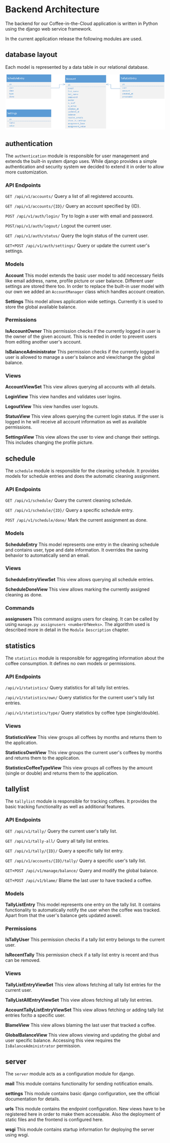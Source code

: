 # Backend Architecture

The backend for our Coffee-in-the-Cloud application is written in Python using the django web service framework.

In the current application release the following modules are used.

## database layout

Each model is represented by a data table in our relational database. 

![class diagram](../images/class-diagram.png "class diagram")

## authentication

The ```authentication``` module is responsible for user management and extends the built-in system django uses. While
django provides a simple authentication and security system we decided to extend it in order to allow more
customization.

### API Endpoints

```GET /api/v1/accounts/``` Query a list of all registered accounts.

```GET /api/v1/accounts/{ID}/``` Query an account specified by {ID}.

```POST /api/v1/auth/login/``` Try to login a user with email and password.

```POST/api/v1/auth/logout/``` Logout the current user.

```GET /api/v1/auth/status/``` Query the login status of the current user.

```GET+POST /api/v1/auth/settings/``` Query or update the current user's settings.

### Models

**Account** This model extends the basic user model to add neccessary fields like email address, name,
profile picture or user balance. Different user settings are stored there too. In order to replace the built-in user
model with our own we added an ```AccountManager``` class which handles account creation.

**Settings** This model allows application wide settings. Currently it is used to store the global available balance.

### Permissions

**IsAccountOwner** This permission checks if the currently logged in user is the owner of the given account. This is
needed in order to prevent users from editing another user's account.

**IsBalanceAdministrator** This permission checks if the currently logged in user is allowed to manage a user's
balance and view/change the global balance.

### Views

**AccountViewSet** This view allows querying all accounts with all details.

**LoginView** This view handles and validates user logins.

**LogoutView** This view handles user logouts.

**StatusView** This view allows querying the current login status. If the user is logged in he will receive all
account information as well as available permissions.

**SettingsView** This view allows the user to view and change their settings. This includes changing the profile
picture.

## schedule

The ```schedule``` module is responsible for the cleaning schedule. It provides models for schedule entries and does
the automatic cleaning assignment.

### API Endpoints

```GET /api/v1/schedule/``` Query the current cleaning schedule.

```GET /api/v1/schedule/{ID}/``` Query a specific schedule entry.

```POST /api/v1/schedule/done/``` Mark the current assignment as done.

### Models

**ScheduleEntry** This model represents one entry in the cleaning schedule and contains user, type and date
information. It overrides the saving behavior to automatically send an email.

### Views

**ScheduleEntryViewSet** This view allows querying all schedule entries.

**ScheduleDoneView** This view allows marking the currently assigned cleaning as done.

### Commands

**assignusers** This command assigns users for cleaing. It can be called by using ```manage.py assignusers <numberOfWeeks>```. The algorithm used is described more in detail in the ```Module Description``` chapter.

## statistics

The ```statistics``` module is responsible for aggregating information about the coffee consumption. It defines no own
models or permissions.

### API Endpoints

```/api/v1/statistics/``` Query statistics for all tally list entries.

```/api/v1/statistics/own/``` Query statistics for the current user's tally list entries.

```/api/v1/statistics/type/``` Query statistics by coffee type (single/double).

### Views

**StatisticsView** This view groups all coffees by months and returns them to the application.

**StatisticsOwnView** This view groups the current user's coffees by months and returns them to the application.

**StatisticsCoffeeTypeView** This view groups all coffees by the amount (single or double) and returns them to the
application.

## tallylist

The ```tallylist``` module is responsible for tracking coffees. It provides the basic tracking functionality as well
as additional features.

### API Endpoints

```GET /api/v1/tally/``` Query the current user's tally list.

```GET /api/v1/tally-all/``` Query all tally list entries.

```GET /api/v1/tally/{ID}/``` Query a specific tally list entry.

```GET /api/v1/accounts/{ID}/tally/``` Query a specific user's tally list.

```GET+POST /api/v1/manage/balance/``` Query and modify the global balance.

```GET+POST /api/v1/blame/``` Blame the last user to have tracked a coffee.

### Models

**TallyListEntry** This model represents one entry on the tally list. It contains functionality to automatically
notify the user when the coffee was tracked. Apart from that the user's balance gets updated aswell.

### Permissions

**IsTallyUser** This permission checks if a tally list entry belongs to the current user.

**IsRecentTally** This permission check if a tally list entry is recent and thus can be removed.

### Views

**TallyListEntryViewSet** This view allows fetching all tally list entries for the current user.

**TallyListAllEntryViewSet** This view allows fetching all tally list entries.

**AccountTallyListEntryViewSet** This view allows fetching or adding tally list entries for/to a specific user.

**BlameView** This view allows blaming the last user that tracked a coffee.

**GlobalBalanceView** This view allows viewing and updating the global and user specific balance. Accessing this view
 requires the ```IsBalanceAdministrator``` permission.

## server

The ```server``` module acts as a configuration module for django.

**mail** This module contains functionality for sending notification emails.

**settings** This module contains basic django configuration, see the official documentation for details.

**urls** This module contains the endpoint configuration. New views have to be registered here in order to make them
accessable. Also the deployment of static files and the frontend is configured here.

**wsgi** This module contains startup information for deploying the server using wsgi.
